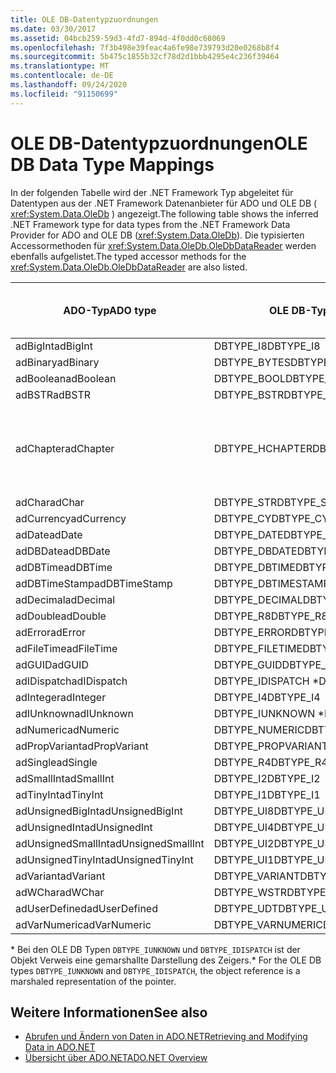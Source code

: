 ```yaml
---
title: OLE DB-Datentypzuordnungen
ms.date: 03/30/2017
ms.assetid: 04bcb259-59d3-4fd7-894d-4f0dd0c68069
ms.openlocfilehash: 7f3b498e39feac4a6fe98e739793d20e0268b8f4
ms.sourcegitcommit: 5b475c1855b32cf78d2d1bbb4295e4c236f39464
ms.translationtype: MT
ms.contentlocale: de-DE
ms.lasthandoff: 09/24/2020
ms.locfileid: "91150699"
---
```

# <a name="ole-db-data-type-mappings"></a><span data-ttu-id="24191-102">OLE DB-Datentypzuordnungen</span><span class="sxs-lookup"><span data-stu-id="24191-102">OLE DB Data Type Mappings</span></span>

<span data-ttu-id="24191-103">In der folgenden Tabelle wird der .NET Framework Typ abgeleitet für Datentypen aus der .NET Framework Datenanbieter für ADO und OLE DB ( <xref:System.Data.OleDb> ) angezeigt.</span><span class="sxs-lookup"><span data-stu-id="24191-103">The following table shows the inferred .NET Framework type for data types from the .NET Framework Data Provider for ADO and OLE DB (<xref:System.Data.OleDb>).</span></span> <span data-ttu-id="24191-104">Die typisierten Accessormethoden für <xref:System.Data.OleDb.OleDbDataReader> werden ebenfalls aufgelistet.</span><span class="sxs-lookup"><span data-stu-id="24191-104">The typed accessor methods for the <xref:System.Data.OleDb.OleDbDataReader> are also listed.</span></span>  
  
|<span data-ttu-id="24191-105">ADO-Typ</span><span class="sxs-lookup"><span data-stu-id="24191-105">ADO type</span></span>|<span data-ttu-id="24191-106">OLE DB-Typ</span><span class="sxs-lookup"><span data-stu-id="24191-106">OLE DB type</span></span>|<span data-ttu-id="24191-107">.NET Framework-Typ</span><span class="sxs-lookup"><span data-stu-id="24191-107">.NET Framework type</span></span>|<span data-ttu-id="24191-108">Typisierter .NET Framework-Accessor</span><span class="sxs-lookup"><span data-stu-id="24191-108">.NET Framework typed accessor</span></span>|  
|--------------|-----------------|----------------------------------------------------------------------|--------------------------------------------------------------------------------|  
|<span data-ttu-id="24191-109">adBigInt</span><span class="sxs-lookup"><span data-stu-id="24191-109">adBigInt</span></span>|<span data-ttu-id="24191-110">DBTYPE_I8</span><span class="sxs-lookup"><span data-stu-id="24191-110">DBTYPE_I8</span></span>|<span data-ttu-id="24191-111">Int64</span><span class="sxs-lookup"><span data-stu-id="24191-111">Int64</span></span>|<span data-ttu-id="24191-112">GetInt64()</span><span class="sxs-lookup"><span data-stu-id="24191-112">GetInt64()</span></span>|  
|<span data-ttu-id="24191-113">adBinary</span><span class="sxs-lookup"><span data-stu-id="24191-113">adBinary</span></span>|<span data-ttu-id="24191-114">DBTYPE_BYTES</span><span class="sxs-lookup"><span data-stu-id="24191-114">DBTYPE_BYTES</span></span>|<span data-ttu-id="24191-115">Byte[]</span><span class="sxs-lookup"><span data-stu-id="24191-115">Byte[]</span></span>|<span data-ttu-id="24191-116">GetBytes()</span><span class="sxs-lookup"><span data-stu-id="24191-116">GetBytes()</span></span>|  
|<span data-ttu-id="24191-117">adBoolean</span><span class="sxs-lookup"><span data-stu-id="24191-117">adBoolean</span></span>|<span data-ttu-id="24191-118">DBTYPE_BOOL</span><span class="sxs-lookup"><span data-stu-id="24191-118">DBTYPE_BOOL</span></span>|<span data-ttu-id="24191-119">Boolean</span><span class="sxs-lookup"><span data-stu-id="24191-119">Boolean</span></span>|<span data-ttu-id="24191-120">GetBoolean()</span><span class="sxs-lookup"><span data-stu-id="24191-120">GetBoolean()</span></span>|  
|<span data-ttu-id="24191-121">adBSTR</span><span class="sxs-lookup"><span data-stu-id="24191-121">adBSTR</span></span>|<span data-ttu-id="24191-122">DBTYPE_BSTR</span><span class="sxs-lookup"><span data-stu-id="24191-122">DBTYPE_BSTR</span></span>|<span data-ttu-id="24191-123">String</span><span class="sxs-lookup"><span data-stu-id="24191-123">String</span></span>|<span data-ttu-id="24191-124">GetString()</span><span class="sxs-lookup"><span data-stu-id="24191-124">GetString()</span></span>|  
|<span data-ttu-id="24191-125">adChapter</span><span class="sxs-lookup"><span data-stu-id="24191-125">adChapter</span></span>|<span data-ttu-id="24191-126">DBTYPE_HCHAPTER</span><span class="sxs-lookup"><span data-stu-id="24191-126">DBTYPE_HCHAPTER</span></span>|<span data-ttu-id="24191-127">Unterstützt durch den `DataReader`.</span><span class="sxs-lookup"><span data-stu-id="24191-127">Supported through the `DataReader`.</span></span> <span data-ttu-id="24191-128">Weitere Informationen finden [Sie unter Abrufen von Daten mit einem DataReader](retrieving-data-using-a-datareader.md).</span><span class="sxs-lookup"><span data-stu-id="24191-128">See [Retrieving Data Using a DataReader](retrieving-data-using-a-datareader.md).</span></span>|<span data-ttu-id="24191-129">GetValue()</span><span class="sxs-lookup"><span data-stu-id="24191-129">GetValue()</span></span>|  
|<span data-ttu-id="24191-130">adChar</span><span class="sxs-lookup"><span data-stu-id="24191-130">adChar</span></span>|<span data-ttu-id="24191-131">DBTYPE_STR</span><span class="sxs-lookup"><span data-stu-id="24191-131">DBTYPE_STR</span></span>|<span data-ttu-id="24191-132">String</span><span class="sxs-lookup"><span data-stu-id="24191-132">String</span></span>|<span data-ttu-id="24191-133">GetString()</span><span class="sxs-lookup"><span data-stu-id="24191-133">GetString()</span></span>|  
|<span data-ttu-id="24191-134">adCurrency</span><span class="sxs-lookup"><span data-stu-id="24191-134">adCurrency</span></span>|<span data-ttu-id="24191-135">DBTYPE_CY</span><span class="sxs-lookup"><span data-stu-id="24191-135">DBTYPE_CY</span></span>|<span data-ttu-id="24191-136">Decimal</span><span class="sxs-lookup"><span data-stu-id="24191-136">Decimal</span></span>|<span data-ttu-id="24191-137">GetDecimal()</span><span class="sxs-lookup"><span data-stu-id="24191-137">GetDecimal()</span></span>|  
|<span data-ttu-id="24191-138">adDate</span><span class="sxs-lookup"><span data-stu-id="24191-138">adDate</span></span>|<span data-ttu-id="24191-139">DBTYPE_DATE</span><span class="sxs-lookup"><span data-stu-id="24191-139">DBTYPE_DATE</span></span>|<span data-ttu-id="24191-140">Datetime</span><span class="sxs-lookup"><span data-stu-id="24191-140">DateTime</span></span>|<span data-ttu-id="24191-141">GetDateTime()</span><span class="sxs-lookup"><span data-stu-id="24191-141">GetDateTime()</span></span>|  
|<span data-ttu-id="24191-142">adDBDate</span><span class="sxs-lookup"><span data-stu-id="24191-142">adDBDate</span></span>|<span data-ttu-id="24191-143">DBTYPE_DBDATE</span><span class="sxs-lookup"><span data-stu-id="24191-143">DBTYPE_DBDATE</span></span>|<span data-ttu-id="24191-144">Datetime</span><span class="sxs-lookup"><span data-stu-id="24191-144">DateTime</span></span>|<span data-ttu-id="24191-145">GetDateTime()</span><span class="sxs-lookup"><span data-stu-id="24191-145">GetDateTime()</span></span>|  
|<span data-ttu-id="24191-146">adDBTime</span><span class="sxs-lookup"><span data-stu-id="24191-146">adDBTime</span></span>|<span data-ttu-id="24191-147">DBTYPE_DBTIME</span><span class="sxs-lookup"><span data-stu-id="24191-147">DBTYPE_DBTIME</span></span>|<span data-ttu-id="24191-148">Datetime</span><span class="sxs-lookup"><span data-stu-id="24191-148">DateTime</span></span>|<span data-ttu-id="24191-149">GetDateTime()</span><span class="sxs-lookup"><span data-stu-id="24191-149">GetDateTime()</span></span>|  
|<span data-ttu-id="24191-150">adDBTimeStamp</span><span class="sxs-lookup"><span data-stu-id="24191-150">adDBTimeStamp</span></span>|<span data-ttu-id="24191-151">DBTYPE_DBTIMESTAMP</span><span class="sxs-lookup"><span data-stu-id="24191-151">DBTYPE_DBTIMESTAMP</span></span>|<span data-ttu-id="24191-152">Datetime</span><span class="sxs-lookup"><span data-stu-id="24191-152">DateTime</span></span>|<span data-ttu-id="24191-153">GetDateTime()</span><span class="sxs-lookup"><span data-stu-id="24191-153">GetDateTime()</span></span>|  
|<span data-ttu-id="24191-154">adDecimal</span><span class="sxs-lookup"><span data-stu-id="24191-154">adDecimal</span></span>|<span data-ttu-id="24191-155">DBTYPE_DECIMAL</span><span class="sxs-lookup"><span data-stu-id="24191-155">DBTYPE_DECIMAL</span></span>|<span data-ttu-id="24191-156">Decimal</span><span class="sxs-lookup"><span data-stu-id="24191-156">Decimal</span></span>|<span data-ttu-id="24191-157">GetDecimal()</span><span class="sxs-lookup"><span data-stu-id="24191-157">GetDecimal()</span></span>|  
|<span data-ttu-id="24191-158">adDouble</span><span class="sxs-lookup"><span data-stu-id="24191-158">adDouble</span></span>|<span data-ttu-id="24191-159">DBTYPE_R8</span><span class="sxs-lookup"><span data-stu-id="24191-159">DBTYPE_R8</span></span>|<span data-ttu-id="24191-160">Double</span><span class="sxs-lookup"><span data-stu-id="24191-160">Double</span></span>|<span data-ttu-id="24191-161">GetDouble()</span><span class="sxs-lookup"><span data-stu-id="24191-161">GetDouble()</span></span>|  
|<span data-ttu-id="24191-162">adError</span><span class="sxs-lookup"><span data-stu-id="24191-162">adError</span></span>|<span data-ttu-id="24191-163">DBTYPE_ERROR</span><span class="sxs-lookup"><span data-stu-id="24191-163">DBTYPE_ERROR</span></span>|<span data-ttu-id="24191-164">ExternalException</span><span class="sxs-lookup"><span data-stu-id="24191-164">ExternalException</span></span>|<span data-ttu-id="24191-165">GetValue()</span><span class="sxs-lookup"><span data-stu-id="24191-165">GetValue()</span></span>|  
|<span data-ttu-id="24191-166">adFileTime</span><span class="sxs-lookup"><span data-stu-id="24191-166">adFileTime</span></span>|<span data-ttu-id="24191-167">DBTYPE_FILETIME</span><span class="sxs-lookup"><span data-stu-id="24191-167">DBTYPE_FILETIME</span></span>|<span data-ttu-id="24191-168">Datetime</span><span class="sxs-lookup"><span data-stu-id="24191-168">DateTime</span></span>|<span data-ttu-id="24191-169">GetDateTime()</span><span class="sxs-lookup"><span data-stu-id="24191-169">GetDateTime()</span></span>|  
|<span data-ttu-id="24191-170">adGUID</span><span class="sxs-lookup"><span data-stu-id="24191-170">adGUID</span></span>|<span data-ttu-id="24191-171">DBTYPE_GUID</span><span class="sxs-lookup"><span data-stu-id="24191-171">DBTYPE_GUID</span></span>|<span data-ttu-id="24191-172">Guid</span><span class="sxs-lookup"><span data-stu-id="24191-172">Guid</span></span>|<span data-ttu-id="24191-173">GetGuid()</span><span class="sxs-lookup"><span data-stu-id="24191-173">GetGuid()</span></span>|  
|<span data-ttu-id="24191-174">adIDispatch</span><span class="sxs-lookup"><span data-stu-id="24191-174">adIDispatch</span></span>|<span data-ttu-id="24191-175">DBTYPE_IDISPATCH \*</span><span class="sxs-lookup"><span data-stu-id="24191-175">DBTYPE_IDISPATCH \*</span></span>|<span data-ttu-id="24191-176">Object</span><span class="sxs-lookup"><span data-stu-id="24191-176">Object</span></span>|<span data-ttu-id="24191-177">GetValue()</span><span class="sxs-lookup"><span data-stu-id="24191-177">GetValue()</span></span>|  
|<span data-ttu-id="24191-178">adInteger</span><span class="sxs-lookup"><span data-stu-id="24191-178">adInteger</span></span>|<span data-ttu-id="24191-179">DBTYPE_I4</span><span class="sxs-lookup"><span data-stu-id="24191-179">DBTYPE_I4</span></span>|<span data-ttu-id="24191-180">Int32</span><span class="sxs-lookup"><span data-stu-id="24191-180">Int32</span></span>|<span data-ttu-id="24191-181">GetInt32()</span><span class="sxs-lookup"><span data-stu-id="24191-181">GetInt32()</span></span>|  
|<span data-ttu-id="24191-182">adIUnknown</span><span class="sxs-lookup"><span data-stu-id="24191-182">adIUnknown</span></span>|<span data-ttu-id="24191-183">DBTYPE_IUNKNOWN \*</span><span class="sxs-lookup"><span data-stu-id="24191-183">DBTYPE_IUNKNOWN \*</span></span>|<span data-ttu-id="24191-184">Object</span><span class="sxs-lookup"><span data-stu-id="24191-184">Object</span></span>|<span data-ttu-id="24191-185">GetValue()</span><span class="sxs-lookup"><span data-stu-id="24191-185">GetValue()</span></span>|  
|<span data-ttu-id="24191-186">adNumeric</span><span class="sxs-lookup"><span data-stu-id="24191-186">adNumeric</span></span>|<span data-ttu-id="24191-187">DBTYPE_NUMERIC</span><span class="sxs-lookup"><span data-stu-id="24191-187">DBTYPE_NUMERIC</span></span>|<span data-ttu-id="24191-188">Decimal</span><span class="sxs-lookup"><span data-stu-id="24191-188">Decimal</span></span>|<span data-ttu-id="24191-189">GetDecimal()</span><span class="sxs-lookup"><span data-stu-id="24191-189">GetDecimal()</span></span>|  
|<span data-ttu-id="24191-190">adPropVariant</span><span class="sxs-lookup"><span data-stu-id="24191-190">adPropVariant</span></span>|<span data-ttu-id="24191-191">DBTYPE_PROPVARIANT</span><span class="sxs-lookup"><span data-stu-id="24191-191">DBTYPE_PROPVARIANT</span></span>|<span data-ttu-id="24191-192">Object</span><span class="sxs-lookup"><span data-stu-id="24191-192">Object</span></span>|<span data-ttu-id="24191-193">GetValue()</span><span class="sxs-lookup"><span data-stu-id="24191-193">GetValue()</span></span>|  
|<span data-ttu-id="24191-194">adSingle</span><span class="sxs-lookup"><span data-stu-id="24191-194">adSingle</span></span>|<span data-ttu-id="24191-195">DBTYPE_R4</span><span class="sxs-lookup"><span data-stu-id="24191-195">DBTYPE_R4</span></span>|<span data-ttu-id="24191-196">Single</span><span class="sxs-lookup"><span data-stu-id="24191-196">Single</span></span>|<span data-ttu-id="24191-197">GetFloat()</span><span class="sxs-lookup"><span data-stu-id="24191-197">GetFloat()</span></span>|  
|<span data-ttu-id="24191-198">adSmallInt</span><span class="sxs-lookup"><span data-stu-id="24191-198">adSmallInt</span></span>|<span data-ttu-id="24191-199">DBTYPE_I2</span><span class="sxs-lookup"><span data-stu-id="24191-199">DBTYPE_I2</span></span>|<span data-ttu-id="24191-200">Int16</span><span class="sxs-lookup"><span data-stu-id="24191-200">Int16</span></span>|<span data-ttu-id="24191-201">GetInt16()</span><span class="sxs-lookup"><span data-stu-id="24191-201">GetInt16()</span></span>|  
|<span data-ttu-id="24191-202">adTinyInt</span><span class="sxs-lookup"><span data-stu-id="24191-202">adTinyInt</span></span>|<span data-ttu-id="24191-203">DBTYPE_I1</span><span class="sxs-lookup"><span data-stu-id="24191-203">DBTYPE_I1</span></span>|<span data-ttu-id="24191-204">Byte</span><span class="sxs-lookup"><span data-stu-id="24191-204">Byte</span></span>|<span data-ttu-id="24191-205">GetByte()</span><span class="sxs-lookup"><span data-stu-id="24191-205">GetByte()</span></span>|  
|<span data-ttu-id="24191-206">adUnsignedBigInt</span><span class="sxs-lookup"><span data-stu-id="24191-206">adUnsignedBigInt</span></span>|<span data-ttu-id="24191-207">DBTYPE_UI8</span><span class="sxs-lookup"><span data-stu-id="24191-207">DBTYPE_UI8</span></span>|<span data-ttu-id="24191-208">UInt64</span><span class="sxs-lookup"><span data-stu-id="24191-208">UInt64</span></span>|<span data-ttu-id="24191-209">GetValue()</span><span class="sxs-lookup"><span data-stu-id="24191-209">GetValue()</span></span>|  
|<span data-ttu-id="24191-210">adUnsignedInt</span><span class="sxs-lookup"><span data-stu-id="24191-210">adUnsignedInt</span></span>|<span data-ttu-id="24191-211">DBTYPE_UI4</span><span class="sxs-lookup"><span data-stu-id="24191-211">DBTYPE_UI4</span></span>|<span data-ttu-id="24191-212">UInt32</span><span class="sxs-lookup"><span data-stu-id="24191-212">UInt32</span></span>|<span data-ttu-id="24191-213">GetValue()</span><span class="sxs-lookup"><span data-stu-id="24191-213">GetValue()</span></span>|  
|<span data-ttu-id="24191-214">adUnsignedSmallInt</span><span class="sxs-lookup"><span data-stu-id="24191-214">adUnsignedSmallInt</span></span>|<span data-ttu-id="24191-215">DBTYPE_UI2</span><span class="sxs-lookup"><span data-stu-id="24191-215">DBTYPE_UI2</span></span>|<span data-ttu-id="24191-216">UInt16</span><span class="sxs-lookup"><span data-stu-id="24191-216">UInt16</span></span>|<span data-ttu-id="24191-217">GetValue()</span><span class="sxs-lookup"><span data-stu-id="24191-217">GetValue()</span></span>|  
|<span data-ttu-id="24191-218">adUnsignedTinyInt</span><span class="sxs-lookup"><span data-stu-id="24191-218">adUnsignedTinyInt</span></span>|<span data-ttu-id="24191-219">DBTYPE_UI1</span><span class="sxs-lookup"><span data-stu-id="24191-219">DBTYPE_UI1</span></span>|<span data-ttu-id="24191-220">Byte</span><span class="sxs-lookup"><span data-stu-id="24191-220">Byte</span></span>|<span data-ttu-id="24191-221">GetByte()</span><span class="sxs-lookup"><span data-stu-id="24191-221">GetByte()</span></span>|  
|<span data-ttu-id="24191-222">adVariant</span><span class="sxs-lookup"><span data-stu-id="24191-222">adVariant</span></span>|<span data-ttu-id="24191-223">DBTYPE_VARIANT</span><span class="sxs-lookup"><span data-stu-id="24191-223">DBTYPE_VARIANT</span></span>|<span data-ttu-id="24191-224">Object</span><span class="sxs-lookup"><span data-stu-id="24191-224">Object</span></span>|<span data-ttu-id="24191-225">GetValue()</span><span class="sxs-lookup"><span data-stu-id="24191-225">GetValue()</span></span>|  
|<span data-ttu-id="24191-226">adWChar</span><span class="sxs-lookup"><span data-stu-id="24191-226">adWChar</span></span>|<span data-ttu-id="24191-227">DBTYPE_WSTR</span><span class="sxs-lookup"><span data-stu-id="24191-227">DBTYPE_WSTR</span></span>|<span data-ttu-id="24191-228">String</span><span class="sxs-lookup"><span data-stu-id="24191-228">String</span></span>|<span data-ttu-id="24191-229">GetString()</span><span class="sxs-lookup"><span data-stu-id="24191-229">GetString()</span></span>|  
|<span data-ttu-id="24191-230">adUserDefined</span><span class="sxs-lookup"><span data-stu-id="24191-230">adUserDefined</span></span>|<span data-ttu-id="24191-231">DBTYPE_UDT</span><span class="sxs-lookup"><span data-stu-id="24191-231">DBTYPE_UDT</span></span>|<span data-ttu-id="24191-232">Nicht unterstützt</span><span class="sxs-lookup"><span data-stu-id="24191-232">not supported</span></span>||  
|<span data-ttu-id="24191-233">adVarNumeric</span><span class="sxs-lookup"><span data-stu-id="24191-233">adVarNumeric</span></span>|<span data-ttu-id="24191-234">DBTYPE_VARNUMERIC</span><span class="sxs-lookup"><span data-stu-id="24191-234">DBTYPE_VARNUMERIC</span></span>|<span data-ttu-id="24191-235">Nicht unterstützt</span><span class="sxs-lookup"><span data-stu-id="24191-235">not supported</span></span>||  
  
 <span data-ttu-id="24191-236">\* Bei den OLE DB Typen `DBTYPE_IUNKNOWN` und `DBTYPE_IDISPATCH` ist der Objekt Verweis eine gemarshallte Darstellung des Zeigers.</span><span class="sxs-lookup"><span data-stu-id="24191-236">\* For the OLE DB types `DBTYPE_IUNKNOWN` and `DBTYPE_IDISPATCH`, the object reference is a marshaled representation of the pointer.</span></span>  
  
## <a name="see-also"></a><span data-ttu-id="24191-237">Weitere Informationen</span><span class="sxs-lookup"><span data-stu-id="24191-237">See also</span></span>

- [<span data-ttu-id="24191-238">Abrufen und Ändern von Daten in ADO.NET</span><span class="sxs-lookup"><span data-stu-id="24191-238">Retrieving and Modifying Data in ADO.NET</span></span>](retrieving-and-modifying-data.md)
- [<span data-ttu-id="24191-239">Übersicht über ADO.NET</span><span class="sxs-lookup"><span data-stu-id="24191-239">ADO.NET Overview</span></span>](ado-net-overview.md)
